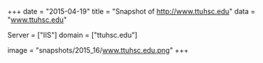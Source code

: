 
+++
date = "2015-04-19"
title = "Snapshot of http://www.ttuhsc.edu"
data = "www.ttuhsc.edu"

Server = ["IIS"]
domain = ["ttuhsc.edu"]

  image = "snapshots/2015_16/www.ttuhsc.edu.png"
+++
#
